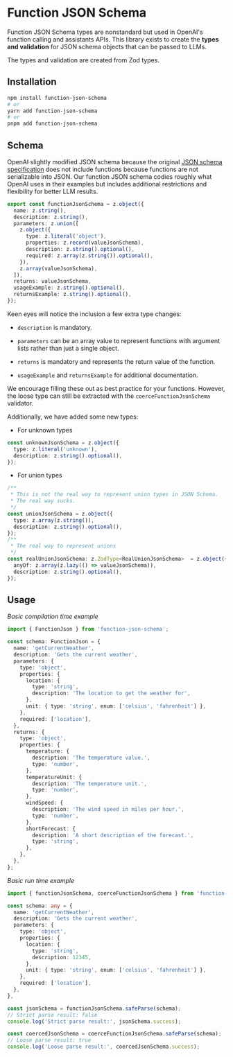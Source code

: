 # Function JSON Schema

Function JSON Schema types are nonstandard but used in OpenAI's function calling and assistants APIs.
This library exists to create the **types and validation** for JSON schema objects that can be passed to LLMs.

The types and validation are created from Zod types.

## Installation

```bash
npm install function-json-schema
# or
yarn add function-json-schema
# or
pnpm add function-json-schema
```

## Schema

OpenAI slightly modified JSON schema because the original [JSON schema specification](https://json-schema.org/specification) does not include functions because functions are not serializable into JSON. Our function JSON schema codies roughly what OpenAI uses in their examples but includes additional restrictions and flexibility for better LLM results.

```typescript
export const functionJsonSchema = z.object({
  name: z.string(),
  description: z.string(),
  parameters: z.union([
    z.object({
      type: z.literal('object'),
      properties: z.record(valueJsonSchema),
      description: z.string().optional(),
      required: z.array(z.string()).optional(),
    }),
    z.array(valueJsonSchema),
  ]),
  returns: valueJsonSchema,
  usageExample: z.string().optional(),
  returnsExample: z.string().optional(),
});
```

Keen eyes will notice the inclusion a few extra type changes:

- `description` is mandatory.

- `parameters` can be an array value to represent functions with argument lists rather than just a single object.

- `returns` is mandatory and represents the return value of the function.

- `usageExample` and `returnsExample` for additional documentation.

We encourage filling these out as best practice for your functions.
However, the loose type can still be extracted with the `coerceFunctionJsonSchema` validator.

Additionally, we have added some new types:

- For unknown types
```typescript
const unknownJsonSchema = z.object({
  type: z.literal('unknown'),
  description: z.string().optional(),
});
```

- For union types
```typescript
/**
 * This is not the real way to represent union types in JSON Schema.
 * The real way sucks.
 */
const unionJsonSchema = z.object({
  type: z.array(z.string()),
  description: z.string().optional(),
});
/**
 * The real way to represent unions
 */
const realUnionJsonSchema: z.ZodType<RealUnionJsonSchema>  = z.object({
  anyOf: z.array(z.lazy(() => valueJsonSchema)),
  description: z.string().optional(),
});
```

## Usage

*Basic compilation time example*

```typescript
import { FunctionJson } from 'function-json-schema';

const schema: FunctionJson = {
  name: 'getCurrentWeather',
  description: 'Gets the current weather',
  parameters: {
    type: 'object',
    properties: {
      location: {
        type: 'string',
        description: 'The location to get the weather for',
      },
      unit: { type: 'string', enum: ['celsius', 'fahrenheit'] },
    },
    required: ['location'],
  },
  returns: {
    type: 'object',
    properties: {
      temperature: {
        description: 'The temperature value.',
        type: 'number',
      },
      temperatureUnit: {
        description: 'The temperature unit.',
        type: 'number',
      },
      windSpeed: {
        description: 'The wind speed in miles per hour.',
        type: 'number',
      },
      shortForecast: {
        description: 'A short description of the forecast.',
        type: 'string',
      },
    },
  },
};
```

*Basic run time example*

```typescript
import { functionJsonSchema, coerceFunctionJsonSchema } from 'function-json-schema';

const schema: any = {
  name: 'getCurrentWeather',
  description: 'Gets the current weather',
  parameters: {
    type: 'object',
    properties: {
      location: {
        type: 'string',
        description: 12345,
      },
      unit: { type: 'string', enum: ['celsius', 'fahrenheit'] },
    },
    required: ['location'],
  },
},

const jsonSchema = functionJsonSchema.safeParse(schema);
// Strict parse result: false
console.log('Strict parse result:', jsonSchema.success);

const coercedJsonSchema = coerceFunctionJsonSchema.safeParse(schema);
// Loose parse result: true
console.log('Loose parse result:', coercedJsonSchema.success);
```